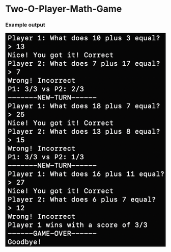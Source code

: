 # Two-O-Player-Math-Game

### Example output 
![Game result](https://raw.githubusercontent.com/SaranyaSagi/Two-O-Player-Math-Game/819cae6bd44fb4131df428cbb6e63fc7b192fca4/docs/output_img.png
)
